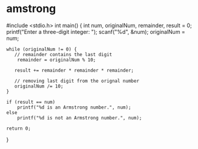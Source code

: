 # amstrong

#include <stdio.h>
int main() {
    int num, originalNum, remainder, result = 0;
    printf("Enter a three-digit integer: ");
    scanf("%d", &num);
    originalNum = num;

    while (originalNum != 0) {
       // remainder contains the last digit
        remainder = originalNum % 10;
        
       result += remainder * remainder * remainder;
        
       // removing last digit from the orignal number
       originalNum /= 10;
    }

    if (result == num)
        printf("%d is an Armstrong number.", num);
    else
        printf("%d is not an Armstrong number.", num);

    return 0;
}

